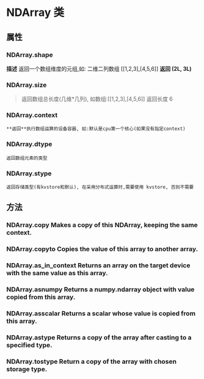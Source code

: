 # NDArray 类


## 属性

### NDArray.shape
**描述**    返回一个数组维度的元组,如: 二维二列数组 [[1,2,3],[4,5,6]]  **返回 (2L, 3L)**
### NDArray.size
>    返回数组总长度(几维*几列), 如数组:[[1,2,3],[4,5,6]]  返回长度 6
### NDArray.context
    **返回**执行数组运算的设备容器, 如:默认是cpu第一个核心(如果没有指定context)
### NDArray.dtype
    返回数组元素的类型
### NDArray.stype
    返回存储类型(有kvstore和默认), 在采用分布式运算时,需要使用 kvstore, 否则不需要



## 方法

### NDArray.copy	Makes a copy of this NDArray, keeping the same context.

### NDArray.copyto	Copies the value of this array to another array.

### NDArray.as_in_context	Returns an array on the target device with the same value as this array.

### NDArray.asnumpy	Returns a numpy.ndarray object with value copied from this array.

### NDArray.asscalar	Returns a scalar whose value is copied from this array.

### NDArray.astype	Returns a copy of the array after casting to a specified type.

### NDArray.tostype	Return a copy of the array with chosen storage type.



